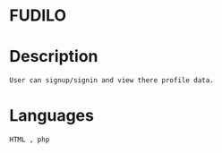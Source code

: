 # FUDILO

  # Description
    User can signup/signin and view there profile data.
  
  # Languages
    HTML , php 
  
